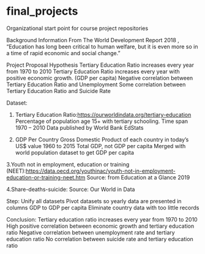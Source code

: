 # final_projects
Organizational start point for course project repositories

Background Information
From The World Development Report 2018 , “Education has long been critical to human welfare, but it is even more so in a time of rapid economic and social change.”

Project Proposal
Hypothesis
Tertiary Education Ratio increases every year from 1970 to 2010
Tertiary Education Ratio increases every year  with positive economic growth. (GDP per capita)
Negative correlation between Tertiary Education Ratio and Unemployment
Some correlation between Tertiary Education Ratio and Suicide Rate

Dataset: 
1. Tertiary Education Ratio:https://ourworldindata.org/tertiary-education
Percentage of population age 15+ with tertiary schooling. 
Time span 1970 – 2010
Data published by World Bank EdStats

2. GDP Per Country
Gross Domestic Product of each country in today’s US$ value
1960 to 2015
Total GDP, not GDP per capita
Merged with world population dataset to get GDP per capita

3.Youth not in employment, education or training (NEET):https://data.oecd.org/youthinac/youth-not-in-employment-education-or-training-neet.htm
Source: from Education at a Glance 2019


4.Share-deaths-suicide:
Source: Our World in Data

Step:
Unify all datasets
Pivot datasets so yearly data are presented in columns
GDP to GDP per capita
Eliminate country data with too little records

Conclusion:
Tertiary education ratio increases every year from 1970 to 2010
High positive correlation between economic growth and tertiary education ratio
Negative correlation between unemployment rate and tertiary education ratio
No correlation between suicide rate and tertiary education ratio




